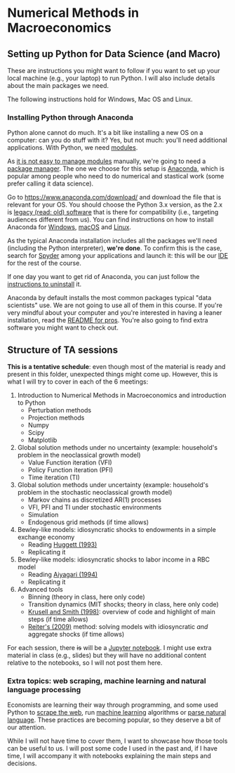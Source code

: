 # Numerical Methods in Macroeconomics

## Setting up Python for Data Science (and Macro)

These are instructions you might want to follow if you want to set up your local machine (e.g., your laptop) to run Python.
I will also include details about the main packages we need.

The following instructions hold for Windows, Mac OS and Linux.


### Installing Python through Anaconda

Python alone cannot do much.
It's a bit like installing a new OS on a computer: can you do stuff with it?
Yes, but not much: you'll need additional applications.
With Python, we need [modules](https://docs.python.org/3/tutorial/modules.html).

As [it is not easy to manage modules](https://en.wikipedia.org/wiki/Dependency_hell) manually, we're going to need a [package manager](https://en.wikipedia.org/wiki/Package_manager).
The one we choose for this setup is [Anaconda](https://www.anaconda.com/), which is popular among people who need to do numerical and stastical work (some prefer calling it data science).

Go to https://www.anaconda.com/download/ and download the file that is relevant for your OS.
You should choose the Python 3.x version, as the 2.x is [legacy (read: old) software](https://en.wikipedia.org/wiki/Legacy_system) that is there for compatibility (i.e., targeting audiences different from us).
You can find instructions on how to install Anaconda for [Windows](https://docs.anaconda.com/anaconda/install/windows/), [macOS](https://docs.anaconda.com/anaconda/install/mac-os/) and [Linux](https://docs.anaconda.com/anaconda/install/linux/).

As the typical Anaconda installation includes all the packages we'll need (including the Python interpreter), **we're done**.
To confirm this is the case, search for [Spyder](https://www.spyder-ide.org/) among your applications and launch it: this will be our [IDE](https://en.wikipedia.org/wiki/Integrated_development_environment) for the rest of the course.

If one day you want to get rid of Anaconda, you can just follow the [instructions to uninstall](https://docs.anaconda.com/anaconda/install/uninstall/) it.

Anaconda by default installs the most common packages typical "data scientists" use.
We are not going to use all of them in this course.
If you're very mindful about your computer and you're interested in having a leaner installation, read the [README for pros](./README_pro.md).
You're also going to find extra software you might want to check out.


## Structure of TA sessions

**This is a tentative schedule**: even though most of the material is ready and present in this folder, unexpected things might come up.
However, this is what I will try to cover in each of the 6 meetings:

1. Introduction to Numerical Methods in Macroeconomics and introduction to Python
	- Perturbation methods
	- Projection methods
	- Numpy
	- Scipy
	- Matplotlib
2. Global solution methods under no uncertainty (example: household's problem in the neoclassical growth model)
	- Value Function iteration (VFI)
	- Policy Function iteration (PFI)
	- Time iteration (TI)
3. Global solution methods under uncertainty (example: household's problem in the stochastic neoclassical growth model)
	- Markov chains as discretized AR(1) processes
	- VFI, PFI and TI under stochastic environments
	- Simulation
	- Endogenous grid methods (if time allows)
4. Bewley-like models: idiosyncratic shocks to endowments in a simple exchange economy
	- Reading [Huggett (1993)](https://doi.org/10.1016/0165-1889(93)90024-M)
	- Replicating it
5. Bewley-like models: idiosyncratic shocks to labor income in a RBC model
	- Reading [Aiyagari (1994)](https://doi.org/10.2307/2118417)
	- Replicating it
6. Advanced tools
	- Binning (theory in class, here only code)
	- Transition dynamics (MIT shocks; theory in class, here only code)
	- [Krusell and Smith (1998)](https://doi.org/10.1086/250034): overview of code and highlight of main steps (if time allows)
	- [Reiter's (2009)](https://doi.org/10.1016/j.jedc.2008.08.010) method: solving models with idiosyncratic _and_ aggregate shocks (if time allows)

For each session, there ~~is~~ will be a [Jupyter notebook](https://jupyter.org/).
I might use extra material in class (e.g., slides) but they will have no additional content relative to the notebooks, so I will not post them here.


### Extra topics: web scraping, machine learning and natural language processing

Economists are learning their way through programming, and some used Python to [scrape the web](https://en.wikipedia.org/wiki/Web_scraping), run [machine learning](https://en.wikipedia.org/wiki/Machine_learning) algorithms or [parse natural language](https://en.wikipedia.org/wiki/Natural_language_processing).
These practices are becoming popular, so they deserve a bit of our attention.

While I will not have time to cover them, I want to showcase how those tools can be useful to us.
I will post some code I used in the past and, if I have time, I will accompany it with notebooks explaining the main steps and decisions.

